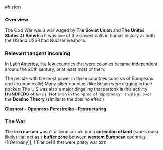 #history 

### Overview
The Cold War was a war waged  by **The Soviet Union** and **The United States Of America**
It was one of the closest calls in human history as both the US and USSR had Nuclear weapons.
### Relevant tangent incoming
In Latin America, the few countries that were colonies became independent around the 20th century, or at least most of them.

The people with the most power in these countries consists of Europeans and (economically) Many other countries like Britain were digging in their pockets
The U.S was also a major dingaling that partook in this activity **HUNDREDS** of times, Not even in the name of 'diplomacy'. It was all over the **Domino Theory** (similar to the domino effect)

**Glasnost - Openness**
**Perestroika - Restructuring**

### The War
The **Iron curtain** wasn't a literal curtain but a **collection of land** (states most likely) that act as a **buffer zone** between **western European** countries ([[Germany]], [[France]])
that were pretty war torn